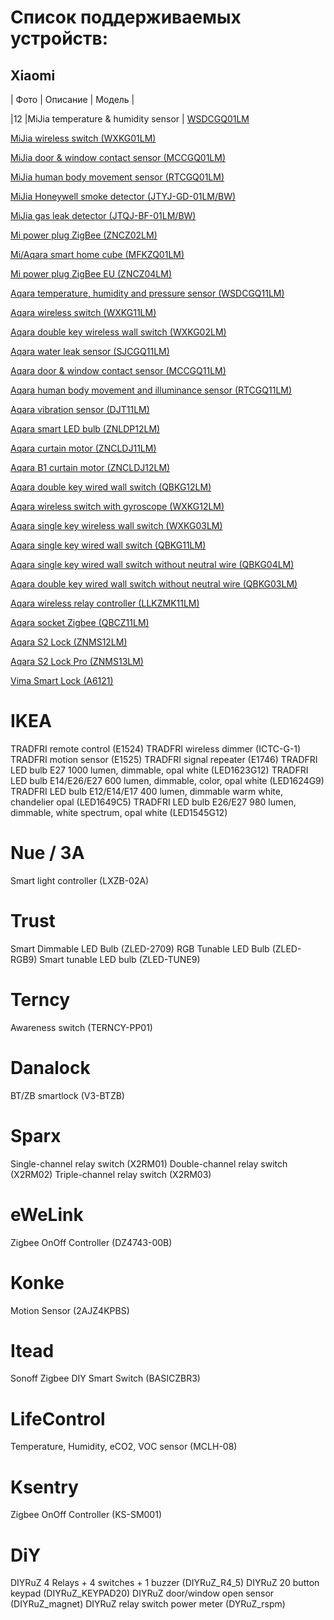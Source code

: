 # Список поддерживаемых устройств:
## Xiaomi 

| Фото        | Описание                | Модель |

|12 |MiJia temperature & humidity sensor | [WSDCGQ01LM](/WSDCGQ01LM.md)

[MiJia wireless switch (WXKG01LM)](/WXKG01LM.md)

[MiJia door & window contact sensor (MCCGQ01LM)](/MCCGQ01LM.md)

[MiJia human body movement sensor (RTCGQ01LM)](/RTCGQ01LM.md)

[MiJia Honeywell smoke detector (JTYJ-GD-01LM/BW)](/JTYJ-GD-01LM_BW.md)

[MiJia gas leak detector (JTQJ-BF-01LM/BW)](/JTQJ-BF-01LM_BW.md)

[Mi power plug ZigBee (ZNCZ02LM)](/ZNCZ02LM.md)

[Mi/Aqara smart home cube (MFKZQ01LM)](/MFKZQ01LM.md])

[Mi power plug ZigBee EU (ZNCZ04LM)](/ZNCZ04LM.md)

[Aqara temperature, humidity and pressure sensor (WSDCGQ11LM)](/WSDCGQ11LM.md)

[Aqara wireless switch (WXKG11LM)](/WXKG11LM.md)

[Aqara double key wireless wall switch (WXKG02LM)](/WXKG02LM.md)

[Aqara water leak sensor (SJCGQ11LM)](/SJCGQ11LM.md)

[Aqara door & window contact sensor (MCCGQ11LM)](/MCCGQ11LM.md)

[Aqara human body movement and illuminance sensor (RTCGQ11LM)](/RTCGQ11LM.md)

[Aqara vibration sensor (DJT11LM)](/DJT11LM.md)

[Aqara smart LED bulb (ZNLDP12LM)](/ZNLDP12LM.md)

[Aqara curtain motor (ZNCLDJ11LM)](/ZNCLDJ11LM.md)

[Aqara B1 curtain motor (ZNCLDJ12LM)](/ZNCLDJ12LM.md)

[Aqara double key wired wall switch (QBKG12LM)](/QBKG12LM.md)

[Aqara wireless switch with gyroscope (WXKG12LM)](/WXKG12LM.md)

[Aqara single key wireless wall switch (WXKG03LM)](/WXKG03LM.md)

[Aqara single key wired wall switch (QBKG11LM)](/QBKG11LM.md)

[Aqara single key wired wall switch without neutral wire (QBKG04LM)](/QBKG04LM.md)

[Aqara double key wired wall switch without neutral wire (QBKG03LM)](/QBKG03LM.md)

[Aqara wireless relay controller (LLKZMK11LM)](/LLKZMK11LM.md)

[Aqara socket Zigbee (QBCZ11LM)](/QBCZ11LM.md)

[Aqara S2 Lock (ZNMS12LM)](/ZNMS12LM.md)

[Aqara S2 Lock Pro (ZNMS13LM)](/ZNMS13LM.md)

[Vima Smart Lock (A6121)](/A6121.md)

# IKEA 
TRADFRI remote control (E1524)
TRADFRI wireless dimmer (ICTC-G-1)
TRADFRI motion sensor (E1525)
TRADFRI signal repeater (E1746)
TRADFRI LED bulb E27 1000 lumen, dimmable, opal white (LED1623G12)
TRADFRI LED bulb E14/E26/E27 600 lumen, dimmable, color, opal white (LED1624G9)         
TRADFRI LED bulb E12/E14/E17 400 lumen, dimmable warm white, chandelier opal (LED1649C5)
TRADFRI LED bulb E26/E27 980 lumen, dimmable, white spectrum, opal white (LED1545G12)

# Nue / 3A
Smart light controller (LXZB-02A)

# Trust 
Smart Dimmable LED Bulb (ZLED-2709)
RGB Tunable LED Bulb (ZLED-RGB9)
Smart tunable LED bulb (ZLED-TUNE9)

# Terncy 
Awareness switch (TERNCY-PP01)

# Danalock 
BT/ZB smartlock (V3-BTZB)

#  Sparx 
Single-channel relay switch (X2RM01)
Double-channel relay switch (X2RM02)
Triple-channel relay switch (X2RM03)

# eWeLink 
Zigbee OnOff Controller (DZ4743-00B)

# Konke 
Motion Sensor (2AJZ4KPBS)

# Itead 
Sonoff Zigbee DIY Smart Switch (BASICZBR3)

#  LifeControl 
Temperature, Humidity, eCO2, VOC sensor (MCLH-08)

#  Ksentry 
Zigbee OnOff Controller (KS-SM001)

#  DiY 
DIYRuZ 4 Relays + 4 switches + 1 buzzer (DIYRuZ_R4_5)
DIYRuZ 20 button keypad (DIYRuZ_KEYPAD20)
DIYRuZ door/window open sensor (DIYRuZ_magnet)
DIYRuZ relay switch power meter (DYRuZ_rspm)
